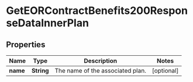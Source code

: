 

# GetEORContractBenefits200ResponseDataInnerPlan


## Properties

| Name | Type | Description | Notes |
|------------ | ------------- | ------------- | -------------|
|**name** | **String** | The name of the associated plan. |  [optional] |




